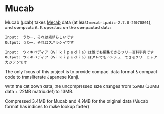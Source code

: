 # Mucab

Mucab (µcab) takes [Mecab](https://en.wikipedia.org/wiki/MeCab) data (at least `mecab-ipadic-2.7.0-20070801`), and compacts it. It operates on the compacted data:

```
Input:  うわー、それは素晴らしいです
Output: うわー、それはスバラシイです
```

```
Input:  ウィキペディア（Ｗｉｋｉｐｅｄｉａ）は誰でも編集できるフリー百科事典です
Output: ウィキペディア（Ｗｉｋｉｐｅｄｉａ）はダレでもヘンシューできるフリーヒャクカジテンです
```


The only focus of this project is to provide compact data format & compact code to transliterate Japanese Kanji.

With the cut down data, the uncompressed size changes from 52MB (30MB data + 22MB matrix.def) to 13MB.

Compressed 3.4MB for Mucab and 4.9MB for the original data (Mucab format has indices to make lookup faster)
